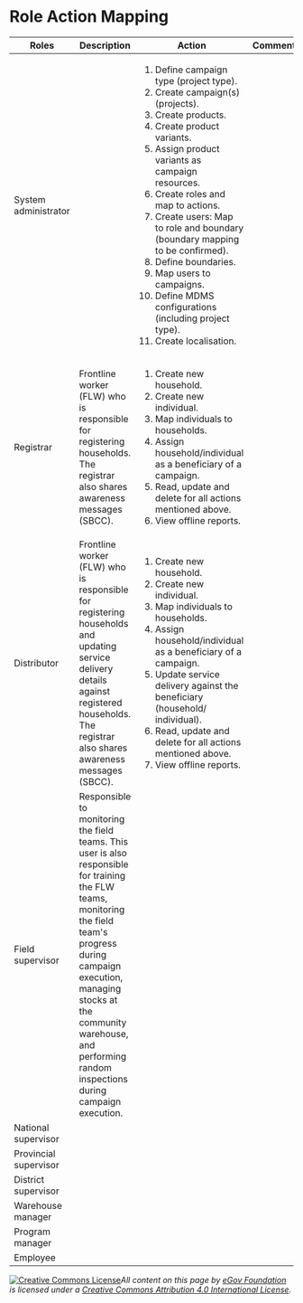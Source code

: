 # Role Action Mapping

| Roles                 | Description                                                                                                                                                                                                                                                                   | Action                                                                                                                                                                                                                                                                                                                                                                                                                                                                                          | Comments |
| --------------------- | ----------------------------------------------------------------------------------------------------------------------------------------------------------------------------------------------------------------------------------------------------------------------------- | ----------------------------------------------------------------------------------------------------------------------------------------------------------------------------------------------------------------------------------------------------------------------------------------------------------------------------------------------------------------------------------------------------------------------------------------------------------------------------------------------- | -------- |
| System administrator  |                                                                                                                                                                                                                                                                               | <ol><li>Define campaign type (project type).</li><li>Create campaign(s) (projects).</li><li>Create products.</li><li>Create product variants.</li><li>Assign product variants as campaign resources.</li><li>Create roles and map to actions.</li><li>Create users: Map to role and boundary (boundary mapping to be confirmed).</li><li>Define boundaries.</li><li>Map users to campaigns.</li><li>Define MDMS configurations (including project type).</li><li>Create localisation.</li></ol> |          |
| Registrar             | Frontline worker (FLW) who is responsible for registering households. The registrar also shares awareness messages (SBCC).                                                                                                                                                    | <ol><li>Create new household.</li><li>Create new individual.</li><li>Map individuals to households.</li><li>Assign household/individual as a beneficiary of a campaign.</li><li>Read, update and delete for all actions mentioned above.</li><li>View offline reports.</li></ol>                                                                                                                                                                                                                |          |
| Distributor           | Frontline worker (FLW) who is responsible for registering households and updating service delivery details against registered households. The registrar also shares awareness messages (SBCC).                                                                                | <ol><li>Create new household.</li><li>Create new individual.</li><li>Map individuals to households.</li><li>Assign household/individual as a beneficiary of a campaign.</li><li>Update service delivery against the beneficiary (household/ individual).</li><li>Read, update and delete for all actions mentioned above.</li><li>View offline reports.</li></ol>                                                                                                                               |          |
| Field supervisor      | Responsible to monitoring the field teams. This user is also responsible for training the FLW teams, monitoring the field team's progress during campaign execution, managing stocks at the community warehouse, and performing random inspections during campaign execution. |                                                                                                                                                                                                                                                                                                                                                                                                                                                                                                 |          |
| National supervisor   |                                                                                                                                                                                                                                                                               |                                                                                                                                                                                                                                                                                                                                                                                                                                                                                                 |          |
| Provincial supervisor |                                                                                                                                                                                                                                                                               |                                                                                                                                                                                                                                                                                                                                                                                                                                                                                                 |          |
| District supervisor   |                                                                                                                                                                                                                                                                               |                                                                                                                                                                                                                                                                                                                                                                                                                                                                                                 |          |
| Warehouse manager     |                                                                                                                                                                                                                                                                               |                                                                                                                                                                                                                                                                                                                                                                                                                                                                                                 |          |
| Program manager       |                                                                                                                                                                                                                                                                               |                                                                                                                                                                                                                                                                                                                                                                                                                                                                                                 |          |
| Employee              |                                                                                                                                                                                                                                                                               |                                                                                                                                                                                                                                                                                                                                                                                                                                                                                                 |          |



[![Creative Commons License](https://i.creativecommons.org/l/by/4.0/80x15.png)_​_](http://creativecommons.org/licenses/by/4.0/)_All content on this page by_ [_eGov Foundation_](https://egov.org.in/) _is licensed under a_ [_Creative Commons Attribution 4.0 International License_](http://creativecommons.org/licenses/by/4.0/)_._
